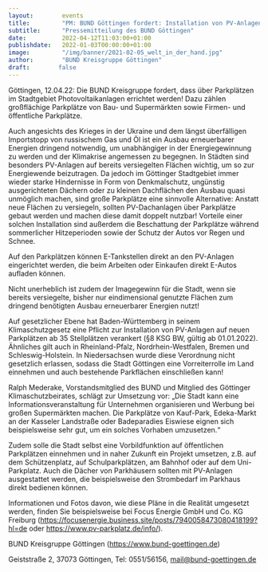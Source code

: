 ```yaml
---
layout:        events
title:         "PM: BUND Göttingen fordert: Installation von PV-Anlagen über Parkplätzen"
subtitle:      "Pressemitteilung des BUND Göttingen"
date:          2022-04-12T11:03:00+01:00
publishdate:   2022-01-03T00:00:00+01:00
image:         "/img/banner/2021-02-05_welt_in_der_hand.jpg"
author:        "BUND Kreisgruppe Göttingen"
draft:        false
---
```


Göttingen, 12.04.22: Die BUND Kreisgruppe fordert, dass über Parkplätzen im Stadtgebiet Photovoltaikanlagen errichtet werden! Dazu zählen großflächige Parkplätze von Bau- und Supermärkten sowie Firmen- und öffentliche Parkplätze.

Auch angesichts des Krieges in der Ukraine und dem längst überfälligen Importstopp von russischem Gas und Öl ist ein Ausbau erneuerbarer Energien dringend notwendig, um unabhängiger in der Energiegewinnung zu werden und der Klimakrise angemessen zu begegnen. In Städten sind besonders PV-Anlagen auf bereits versiegelten Flächen wichtig, um so zur Energiewende beizutragen. Da jedoch im Göttinger Stadtgebiet immer wieder starke Hindernisse in Form von Denkmalschutz, ungünstig ausgerichteten Dächern oder zu kleinen Dachflächen den Ausbau quasi unmöglich machen, sind große Parkplätze eine sinnvolle Alternative: Anstatt neue Flächen zu versiegeln, sollten PV-Dachanlagen über Parkplätze gebaut werden und machen diese damit doppelt nutzbar! Vorteile einer solchen Installation sind außerdem die Beschattung der Parkplätze während sommerlicher Hitzeperioden sowie der Schutz der Autos vor Regen und Schnee.

Auf den Parkplätzen können E-Tankstellen direkt an den PV-Anlagen eingerichtet werden, die beim Arbeiten oder Einkaufen direkt E-Autos aufladen können.

Nicht unerheblich ist zudem der Imagegewinn für die Stadt, wenn sie bereits versiegelte, bisher nur eindimensional genutzte Flächen zum dringend benötigten Ausbau erneuerbarer Energien nutzt!

Auf gesetzlicher Ebene hat Baden-Württemberg in seinem Klimaschutzgesetz eine Pflicht zur Installation von PV-Anlagen auf neuen Parkplätzen ab 35 Stellplätzen verankert (§8 KSG BW, gültig ab 01.01.2022). Ähnliches gilt auch in Rheinland-Pfalz, Nordrhein-Westfalen, Bremen und Schleswig-Holstein. In Niedersachsen wurde diese Verordnung nicht gesetzlich erlassen, sodass die Stadt Göttingen eine Vorreiterrolle im Land einnehmen und auch bestehende Parkflächen einschließen kann!

Ralph Mederake, Vorstandsmitglied des BUND und Mitglied des Göttinger Klimaschutzbeirates, schlägt zur Umsetzung vor: „Die Stadt kann eine Informationsveranstaltung für Unternehmen organisieren und Werbung bei großen Supermärkten machen. Die Parkplätze von Kauf-Park, Edeka-Markt an der Kasseler Landstraße oder Badeparadies Eiswiese eignen sich beispielsweise sehr gut, um ein solches Vorhaben umzusetzen.“

Zudem solle die Stadt selbst eine Vorbildfunktion auf öffentlichen Parkplätzen einnehmen und in naher Zukunft ein Projekt umsetzen, z.B. auf dem Schützenplatz, auf Schulparkplätzen, am Bahnhof oder auf dem Uni-Parkplatz. Auch die Dächer von Parkhäusern sollten mit PV-Anlagen ausgestattet werden, die beispielsweise den Strombedarf im Parkhaus direkt bedienen können.

Informationen und Fotos davon, wie diese Pläne in die Realität umgesetzt werden, finden Sie beispielsweise bei Focus Energie GmbH und Co. KG Freiburg (https://focusenergie.business.site/posts/7940058473080418199?hl=de oder https://www.pv-parkplatz.de/info/).

BUND Kreisgruppe Göttingen
(https://www.bund-goettingen.de)

Geiststraße 2, 37073 Göttingen, Tel: 0551/56156, [mail@bund-goettingen.de](mailto:mail@bund-goettingen.de)